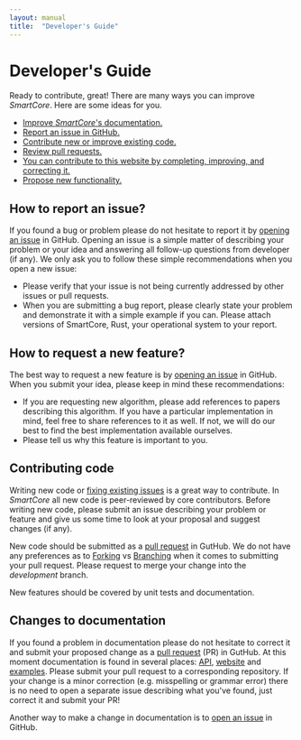 ```yaml
---
layout: manual
title:  "Developer's Guide"
---
```


# Developer's Guide

Ready to contribute, great! There are many ways you can improve *SmartCore*. Here are some ideas for you.

* [Improve *SmartCore*'s documentation.](#changes-to-documentation)
* [Report an issue in GitHub.](#how-to-report-an-issue)
* [Contribute new or improve existing code.](#contributing-code)
* [Review pull requests.](https://github.com/smartcorelib/smartcore/pulls)
* [You can contribute to this website by completing, improving, and correcting it.](#changes-to-documentation)
* [Propose new functionality.](#how-to-request-new-feature)

## How to report an issue?

If you found a bug or problem please do not hesitate to report it by [opening an issue](https://github.com/smartcorelib/smartcore/issues) in GitHub. Opening an issue is a simple matter of describing your problem or your idea and answering all follow-up questions from developer (if any). We only ask you to follow these simple recommendations when you open a new issue:

* Please verify that your issue is not being currently addressed by other issues or pull requests.
* When you are submitting a bug report, please clearly state your problem and demonstrate it with a simple example if you can. Please attach versions of SmartCore, Rust, your operational system to your report.

## How to request a new feature?

The best way to request a new feature is by [opening an issue](https://github.com/smartcorelib/smartcore/issues) in GitHub. When you submit your idea, please keep in mind these recommendations:

* If you are requesting new algorithm, please add references to papers describing this algorithm. If you have a particular implementation in mind, feel free to share references to it as well. If not, we will do our best to find the best implementation available ourselves.
* Please tell us why this feature is important to you.

## Contributing code

Writing new code or [fixing existing issues](https://github.com/smartcorelib/smartcore/issues) is a great way to contribute. In *SmartCore* all new code is peer-reviewed by core contributors. Before writing new code, please submit an issue describing your problem or feature and give us some time to look at your proposal and suggest changes (if any). 

New code should be submitted as a [pull request](https://github.com/smartcorelib/smartcore/pulls) in GutHub. We do not have any preferences as to [Forking](https://docs.github.com/en/github/collaborating-with-issues-and-pull-requests/creating-a-pull-request-from-a-fork) vs [Branching](https://docs.github.com/en/github/collaborating-with-issues-and-pull-requests/creating-a-pull-request) when it comes to submitting your pull request. Please request to merge your change into the *development* branch.

New features should be covered by unit tests and documentation.

## Changes to documentation

If you found a problem in documentation please do not hesitate to correct it and submit your proposed change as a [pull request](https://github.com/smartcorelib/smartcore/pulls) (PR) in GutHub. At this moment documentation is found in several places: [API](https://github.com/smartcorelib/smartcore), [website](https://github.com/smartcorelib/smartcorelib.org) and [examples](https://github.com/smartcorelib/smartcore-examples). Please submit your pull request to a corresponding repository. If your change is a minor correction (e.g. misspelling or grammar error) there is no need to open a separate issue describing what you've found, just correct it and submit your PR!

Another way to make a change in documentation is to [open an issue](https://github.com/smartcorelib/smartcore/issues) in GitHub.